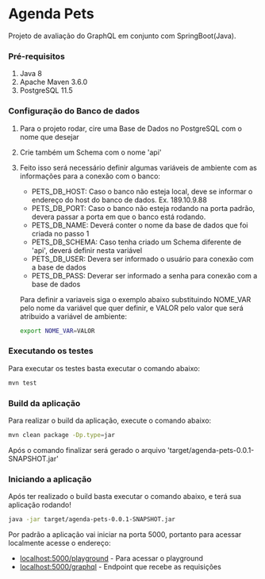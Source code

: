 # Agenda Pets

Projeto de avaliação do GraphQL em conjunto com SpringBoot(Java).

### Pré-requisitos

1. Java 8
2. Apache Maven 3.6.0
3. PostgreSQL 11.5

### Configuração do Banco de dados

1. Para o projeto rodar, cire uma Base de Dados no PostgreSQL com o nome que desejar

2. Crie também um Schema com o nome 'api'

3. Feito isso será necessário definir algumas variáveis de ambiente com as informações para a conexão com o banco:

   - PETS_DB_HOST: Caso o banco não esteja local, deve se informar o endereço do host do banco de dados. Ex. 189.10.9.88
   - PETS_DB_PORT: Caso o banco não esteja rodando na porta padrão, devera passar a porta em que o banco está rodando.
   - PETS_DB_NAME: Deverá conter o nome da base de dados que foi criada no passo 1
   - PETS_DB_SCHEMA: Caso tenha criado um Schema diferente de 'api', deverá definir nesta variável
   - PETS_DB_USER: Devera ser informado o usuário  para conexão com a base de dados
   - PETS_DB_PASS: Deverar ser informado a senha para conexão com a base de dados

   Para definir a variaveis siga o exemplo abaixo substituindo NOME_VAR pelo nome da variável que quer definir, e VALOR pelo valor que será atribuido a variável de ambiente:

   ```bash
   export NOME_VAR=VALOR
   ```

### Executando os testes

Para executar os testes basta executar o comando abaixo:

```bash
mvn test
```

### Build da aplicação

Para realizar o build da aplicação, execute o comando abaixo:

```bash
mvn clean package -Dp.type=jar
```

Após o comando finalizar será gerado o arquivo 'target/agenda-pets-0.0.1-SNAPSHOT.jar'

### Iniciando a aplicação

Após ter realizado o build basta executar o comando abaixo, e terá sua aplicação rodando!

```bash
java -jar target/agenda-pets-0.0.1-SNAPSHOT.jar
```

Por padrão a aplicação vai iniciar na porta 5000, portanto para acessar localmente acesse o  endereço:

- [localhost:5000/playground](http://localhost:5000/playground) - Para acessar o playground
- [localhost:5000/graphql](http://localhost:5000/graphql) - Endpoint que recebe as requisições
